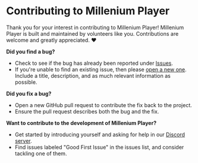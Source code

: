 Contributing to Millenium Player
================================

Thank you for your interest in contributing to Millenium Player!
Millenium Player is built and maintained by volunteers like you.
Contributions are welcome and greatly appreciated. :heart:

**Did you find a bug?**
- Check to see if the bug has already been reported under [Issues](https://github.com/jdisanti/millenium-player/issues).
- If you're unable to find an existing issue, then please [open a new one](https://github.com/jdisanti/millenium-player/issues/new). Include a title, description, and as much relevant information as possible.

**Did you fix a bug?**
- Open a new GitHub pull request to contribute the fix back to the project.
- Ensure the pull request describes both the bug and the fix.

**Want to contribute to the development of Millenium Player?**
- Get started by introducing yourself and asking for help in our [Discord server](https://discord.gg/Ga3nV7KHcK).
- Find issues labeled "Good First Issue" in the issues list, and consider tackling one of them.
